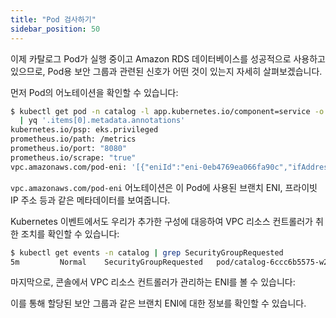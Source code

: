 ```yaml
---
title: "Pod 검사하기"
sidebar_position: 50
---
```


이제 카탈로그 Pod가 실행 중이고 Amazon RDS 데이터베이스를 성공적으로 사용하고 있으므로, Pod용 보안 그룹과 관련된 신호가 어떤 것이 있는지 자세히 살펴보겠습니다.

먼저 Pod의 어노테이션을 확인할 수 있습니다:

```bash
$ kubectl get pod -n catalog -l app.kubernetes.io/component=service -o yaml \
  | yq '.items[0].metadata.annotations'
kubernetes.io/psp: eks.privileged
prometheus.io/path: /metrics
prometheus.io/port: "8080"
prometheus.io/scrape: "true"
vpc.amazonaws.com/pod-eni: '[{"eniId":"eni-0eb4769ea066fa90c","ifAddress":"02:23:a2:af:a2:1f","privateIp":"10.42.10.154","vlanId":2,"subnetCidr":"10.42.10.0/24"}]'
```

`vpc.amazonaws.com/pod-eni` 어노테이션은 이 Pod에 사용된 브랜치 ENI, 프라이빗 IP 주소 등과 같은 메타데이터를 보여줍니다.

Kubernetes 이벤트에서도 우리가 추가한 구성에 대응하여 VPC 리소스 컨트롤러가 취한 조치를 확인할 수 있습니다:

```bash
$ kubectl get events -n catalog | grep SecurityGroupRequested
5m         Normal    SecurityGroupRequested   pod/catalog-6ccc6b5575-w2fvm    Pod will get the following Security Groups [sg-037ec36e968f1f5e7]
```

마지막으로, 콘솔에서 VPC 리소스 컨트롤러가 관리하는 ENI를 볼 수 있습니다:

<ConsoleButton url="https://console.aws.amazon.com/ec2/home#NIC:v=3;tag:eks:eni:owner=eks-vpc-resource-controller;tag:vpcresources.k8s.aws/trunk-eni-id=:eni" service="ec2" label="EC2 콘솔 열기"/>

이를 통해 할당된 보안 그룹과 같은 브랜치 ENI에 대한 정보를 확인할 수 있습니다.